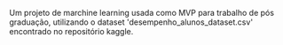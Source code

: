 Um projeto de marchine learning usada como MVP para trabalho de pós graduação, utilizando o dataset 'desempenho_alunos_dataset.csv' encontrado no repositório kaggle.
